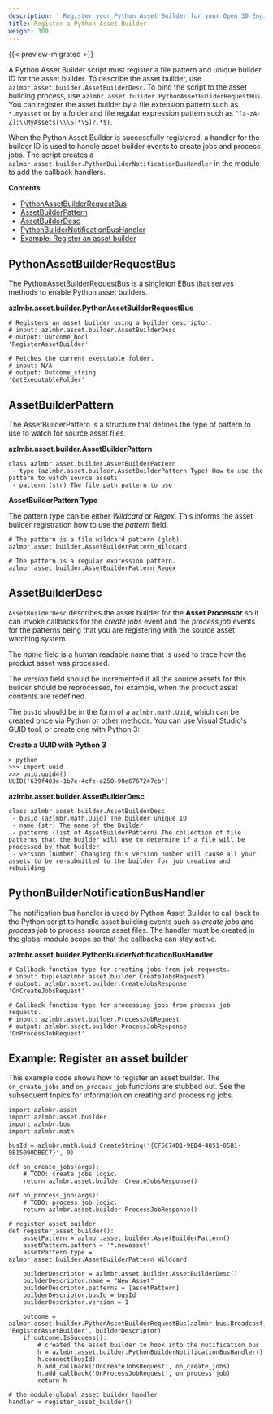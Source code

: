 ```yaml
---
description: ' Register your Python Asset Builder for your Open 3D Engine project. '
title: Register a Python Asset Builder
weight: 300
---
```


{{< preview-migrated >}}

 A Python Asset Builder script must register a file pattern and unique builder ID for the asset builder\. To describe the asset builder, use `azlmbr.asset.builder.AssetBuilderDesc`\. To bind the script to the asset building process, use `azlmbr.asset.builder.PythonAssetBuilderRequestBus`\. You can register the asset builder by a file extension pattern such as `*.myasset` or by a folder and file regular expression pattern such as `^[a-zA-Z]:\\MyAssets[\\\S|*\S]?.*$)`\.

When the Python Asset Builder is successfully registered, a handler for the builder ID is used to handle asset builder events to create jobs and process jobs\. The script creates a `azlmbr.asset.builder.PythonBuilderNotificationBusHandler` in the module to add the callback handlers\.

**Contents**
+ [PythonAssetBuilderRequestBus](#python-asset-builder-request-bus)
+ [AssetBuilderPattern](#python-asset-builder-pattern)
+ [AssetBuilderDesc](#python-asset-builder-desc)
+ [PythonBuilderNotificationBusHandler](#python-asset-builder-notification-bus-handler)
+ [Example: Register an asset builder](#python-asset-builder-register-example)

## PythonAssetBuilderRequestBus 

The PythonAssetBuilderRequestBus is a singleton EBus that serves methods to enable Python asset builders\.

**azlmbr\.asset\.builder\.PythonAssetBuilderRequestBus**

```
# Registers an asset builder using a builder descriptor.
# input: azlmbr.asset.builder.AssetBuilderDesc
# output: Outcome_bool
'RegisterAssetBuilder'

# Fetches the current executable folder.
# input: N/A
# output: Outcome_string
'GetExecutableFolder'
```

## AssetBuilderPattern 

The AssetBuilderPattern is a structure that defines the type of pattern to use to watch for source asset files\.

**azlmbr\.asset\.builder\.AssetBuilderPattern**

```
class azlmbr.asset.builder.AssetBuilderPattern
 - type (azlmbr.asset.builder.AssetBuilderPattern Type) How to use the pattern to watch source assets
 - pattern (str) The file path pattern to use
```

**AssetBuilderPattern Type**

The pattern type can be either *Wildcard* or *Regex*\. This informs the asset builder registration how to use the *pattern* field\.

```
# The pattern is a file wildcard pattern (glob).
azlmbr.asset.builder.AssetBuilderPattern_Wildcard

# The pattern is a regular expression pattern.
azlmbr.asset.builder.AssetBuilderPattern_Regex
```

## AssetBuilderDesc 

`AssetBuilderDesc` describes the asset builder for the **Asset Processor** so it can invoke callbacks for the *create jobs* event and the *process job* events for the patterns being that you are registering with the source asset watching system\.

The *name* field is a human readable name that is used to trace how the product asset was processed\.

The *version* field should be incremented if all the source assets for this builder should be reprocessed, for example, when the product asset contents are redefined\.

The `busId` should be in the form of a `azlmbr.math.Uuid`, which can be created once via Python or other methods\. You can use Visual Studio's GUID tool, or create one with Python 3:

**Create a UUID with Python 3**

```
> python
>>> import uuid
>>> uuid.uuid4()
UUID('639f403e-1b7e-4cfe-a250-90e6767247cb')
```

**azlmbr\.asset\.builder\.AssetBuilderDesc**

```
class azlmbr.asset.builder.AssetBuilderDesc
 - busId (azlmbr.math.Uuid) The builder unique ID
 - name (str) The name of the Builder
 - patterns (list of AssetBuilderPattern) The collection of file patterns that the builder will use to determine if a file will be processed by that builder
 - version (number) Changing this version number will cause all your assets to be re-submitted to the builder for job creation and rebuilding
```

## PythonBuilderNotificationBusHandler 

The notification bus handler is used by Python Asset Builder to call back to the Python script to handle asset building events such as *create jobs* and *process job* to process source asset files\. The handler must be created in the global module scope so that the callbacks can stay active\.

**azlmbr\.asset\.builder\.PythonBuilderNotificationBusHandler**

```
# Callback function type for creating jobs from job requests.
# input: tuple(azlmbr.asset.builder.CreateJobsRequest)
# output: azlmbr.asset.builder.CreateJobsResponse
'OnCreateJobsRequest'

# Callback function type for processing jobs from process job requests.
# input: azlmbr.asset.builder.ProcessJobRequest
# output: azlmbr.asset.builder.ProcessJobResponse
'OnProcessJobRequest'
```

## Example: Register an asset builder 

This example code shows how to register an asset builder\. The `on_create_jobs` and `on_process_job` functions are stubbed out\. See the subsequent topics for information on creating and processing jobs\.

```
import azlmbr.asset
import azlmbr.asset.builder
import azlmbr.bus
import azlmbr.math

busId = azlmbr.math.Uuid_CreateString('{CF5C74D1-9ED4-4851-85B1-9B15090DBEC7}', 0)

def on_create_jobs(args):
    # TODO: create jobs logic.
    return azlmbr.asset.builder.CreateJobsResponse()

def on_process_job(args):
    # TODO: process job logic.
    return azlmbr.asset.builder.ProcessJobResponse()

# register asset builder
def register_asset_builder():
    assetPattern = azlmbr.asset.builder.AssetBuilderPattern()
    assetPattern.pattern = '*.newasset'
    assetPattern.type = azlmbr.asset.builder.AssetBuilderPattern_Wildcard

    builderDescriptor = azlmbr.asset.builder.AssetBuilderDesc()
    builderDescriptor.name = "New Asset"
    builderDescriptor.patterns = [assetPattern]
    builderDescriptor.busId = busId
    builderDescriptor.version = 1

    outcome = azlmbr.asset.builder.PythonAssetBuilderRequestBus(azlmbr.bus.Broadcast, 'RegisterAssetBuilder', builderDescriptor)
    if outcome.IsSuccess():
        # created the asset builder to hook into the notification bus
        h = azlmbr.asset.builder.PythonBuilderNotificationBusHandler()
        h.connect(busId)
        h.add_callback('OnCreateJobsRequest', on_create_jobs)
        h.add_callback('OnProcessJobRequest', on_process_job)
        return h

# the module global asset builder handler
handler = register_asset_builder()
```
